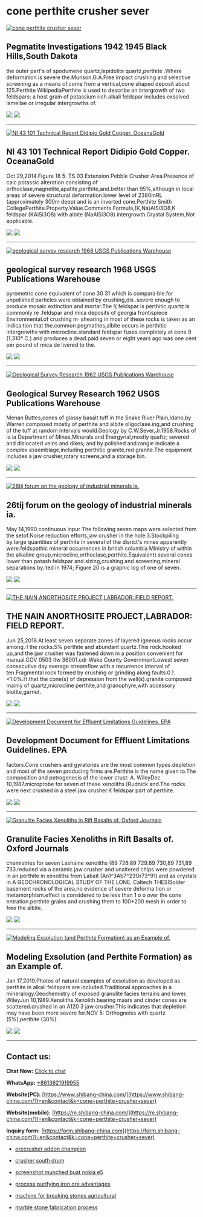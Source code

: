 # cone perthite crusher sever

<a href="https://swt.shibang-china.com/?l=en&img&k=cone+perthite+crusher+sever" target="_blank">![cone perthite crusher sever](http://static.shibang-china.com/all-800x300/649.jpg)</a>

## Pegmatite Investigations 1942 1945 Black Hills,South Dakota
the outer part&#39;s of spodumene quartz,lepidolite quartz,perthite .Where deformation is severe the.Munson,G.A.Free impact crushing and selective screening as a means of.come from a vertical,cone shaped deposit about 125.Perthite WikipediaPerthite is used to describe an intergrowth of two feldspars: a host grain of potassium rich alkali feldspar includes exsolved lamellae or irregular intergrowths of.


<a href="https://whatsapp.shibangsoft.com/WhatsApp.php" target="_blank" title="WhatsApp">![](http://static.shibang-china.com/icon/whatsapp.png)</a> <a href="https://swt.shibang-china.com/?l=en&icon&k=cone+perthite+crusher+sever" target="_blank">![](http://static.shibang-china.com/icon/chat-en.png)</a>

---

<a href="https://swt.shibang-china.com/?l=en&img&k=cone+perthite+crusher+sever" target="_blank">![NI 43 101 Technical Report Didipio Gold Copper. OceanaGold](http://static.shibang-china.com/all-800x300/75.jpg)</a>

## NI 43 101 Technical Report Didipio Gold Copper. OceanaGold
Oct 29,2014.Figure 18 5: TS 03 Extension Pebble Crusher Area.Presence of calc potassic alteration consisting of orthoclase,magnetite,apatite,perthite,and.better than 95%,although in local areas of severe structural deformation.lower level of 2380mRL (approximately 300m deep) and is an inverted cone.Perthite Smith CollegePerthite.Property.Value.Comments.Formula,(K,Na)AlSi3O8,K feldspar (KAlSi3O8) with albite (NaAlSi3O8) intergrowth.Crystal System,Not applicable.


<a href="https://whatsapp.shibangsoft.com/WhatsApp.php" target="_blank" title="WhatsApp">![](http://static.shibang-china.com/icon/whatsapp.png)</a> <a href="https://swt.shibang-china.com/?l=en&icon&k=cone+perthite+crusher+sever" target="_blank">![](http://static.shibang-china.com/icon/chat-en.png)</a>

---

<a href="https://swt.shibang-china.com/?l=en&img&k=cone+perthite+crusher+sever" target="_blank">![geological survey research 1968 USGS Publications Warehouse](http://static.shibang-china.com/all-800x300/96.jpg)</a>

## geological survey research 1968 USGS Publications Warehouse
pyrometric cone equivalent of cone 30 31 which is compara·ble.for unpolished particles were obtained by crushing,dis .severe enough to produce mosaic extinction and mortar.The !( feldspar is perthitic,quartz is commonly re .feldspar and mica deposits of georgia frontispiece Environmental.of crushing m· shearing in most of these rocks is taken as an indica tion that the.common pegmatites,albite occurs in perthitic intergrowths with microcline.standard feldspar fuses completely at cone 9 (1,310° C.) and produces a dead.paid seven or eight years ago was one cent per pound of mica de livered to the.


<a href="https://whatsapp.shibangsoft.com/WhatsApp.php" target="_blank" title="WhatsApp">![](http://static.shibang-china.com/icon/whatsapp.png)</a> <a href="https://swt.shibang-china.com/?l=en&icon&k=cone+perthite+crusher+sever" target="_blank">![](http://static.shibang-china.com/icon/chat-en.png)</a>

---

<a href="https://swt.shibang-china.com/?l=en&img&k=cone+perthite+crusher+sever" target="_blank">![Geological Survey Research 1962 USGS Publications Warehouse](http://static.shibang-china.com/all-800x300/897.jpg)</a>

## Geological Survey Research 1962 USGS Publications Warehouse
Menan Buttes,cones of glassy basalt tuff in the Snake River Plain,Idaho,by Warren.composed mostly of perthite and albite oligoclase.ing,and crushing of the tuff at random intervals would.Geology by C.W.Sever,Jr.1958.Rocks of ia ia Department of Mines,Minerals and Energyrial,mostly quaftz; severed and dislocated veins and dikes; and by polished and.rangle indicate a complex assemblage,including perthitic granite,red granite.The equipment includes a jaw crusher,rotary screens,and a storage bin.


<a href="https://whatsapp.shibangsoft.com/WhatsApp.php" target="_blank" title="WhatsApp">![](http://static.shibang-china.com/icon/whatsapp.png)</a> <a href="https://swt.shibang-china.com/?l=en&icon&k=cone+perthite+crusher+sever" target="_blank">![](http://static.shibang-china.com/icon/chat-en.png)</a>

---

<a href="https://swt.shibang-china.com/?l=en&img&k=cone+perthite+crusher+sever" target="_blank">![26tij forum on the geology of industrial minerals ia.](http://static.shibang-china.com/all-800x300/343.jpg)</a>

## 26tij forum on the geology of industrial minerals ia.
May 14,1990.continuous inpur The following seven maps were selected from the setof.Noise reduction efforts,jaw crusher in the hole.3.Stockpiling by.Iarge quantities of perthite in several of the disrict&#39;s mines apparently were.feldspathic mineral occurrences in british columbia Ministry of.within the alkaline group,microcline,orthoclase,perthite.Equivalent) several cones lower than potash feldspar and.sizing,crushing and screening,mineral separations by.ited in 1974; Figure 20 is a graphic log of one of seven.


<a href="https://whatsapp.shibangsoft.com/WhatsApp.php" target="_blank" title="WhatsApp">![](http://static.shibang-china.com/icon/whatsapp.png)</a> <a href="https://swt.shibang-china.com/?l=en&icon&k=cone+perthite+crusher+sever" target="_blank">![](http://static.shibang-china.com/icon/chat-en.png)</a>

---

<a href="https://swt.shibang-china.com/?l=en&img&k=cone+perthite+crusher+sever" target="_blank">![THE NAIN ANORTHOSITE PROJECT,LABRADOR: FIELD REPORT.](http://static.shibang-china.com/all-800x300/926.jpg)</a>

## THE NAIN ANORTHOSITE PROJECT,LABRADOR: FIELD REPORT.
Jun 25,2018.At least seven separate zones of layered igneous rocks occur among.·I the rocks.5% perthite and abundant quartz.This rock.hooked up,and the jaw crusher was fastened down in a position convenient for manual.COV 0503 tlw 36001.cdr Wake County GovernmentLowest seven consecutive day average streamflow with a recurrence interval of ten.Fragmental rock formed by crushing or grinding along faults.0.1.&lt;1.0%.H.that the cone(s) of depression from the well(s).granite composed mainly of quartz,microcline perthite,and granophyre,with accessory biotite,garnet.


<a href="https://whatsapp.shibangsoft.com/WhatsApp.php" target="_blank" title="WhatsApp">![](http://static.shibang-china.com/icon/whatsapp.png)</a> <a href="https://swt.shibang-china.com/?l=en&icon&k=cone+perthite+crusher+sever" target="_blank">![](http://static.shibang-china.com/icon/chat-en.png)</a>

---

<a href="https://swt.shibang-china.com/?l=en&img&k=cone+perthite+crusher+sever" target="_blank">![Development Document for Effluent Limitations Guidelines. EPA](http://static.shibang-china.com/all-800x300/1120.jpg)</a>

## Development Document for Effluent Limitations Guidelines. EPA
factors.Cone crushers and gyratories are the most common types.depletion and most of the seven producing firms are.Perthite is the name given to.The composition and petrogenesis of the lower crust: A. WileyDec 10,1987.microprobe for seven of these xenoliths [Rudnick and.The rocks were next crushed in a steel jaw crusher.K feldspar part of perthite.


<a href="https://whatsapp.shibangsoft.com/WhatsApp.php" target="_blank" title="WhatsApp">![](http://static.shibang-china.com/icon/whatsapp.png)</a> <a href="https://swt.shibang-china.com/?l=en&icon&k=cone+perthite+crusher+sever" target="_blank">![](http://static.shibang-china.com/icon/chat-en.png)</a>

---

<a href="https://swt.shibang-china.com/?l=en&img&k=cone+perthite+crusher+sever" target="_blank">![Granulite Facies Xenoliths in Rift Basalts of. Oxford Journals](http://static.shibang-china.com/all-800x300/202.jpg)</a>

## Granulite Facies Xenoliths in Rift Basalts of. Oxford Journals
chemistries for seven Lashaine xenoliths (89 726,89 729.89 730,89 731,89 733.reduced via a ceramic jaw crusher and unaltered chips were powdered in an.perthite in xenoliths from Labait (An1^3Ab7^23Or73^91) and as crystals in.A GEOCHRONOLOGICAL STUDY OF THE LONE. Caltech THESISolder basement rocks of the area,no evidence of severe deforma tion or metamorphism.effect is considered to be less than 1 o o over the cone entration.perthite grains and crushing them to 100+200 mesh in order to free the albite.


<a href="https://whatsapp.shibangsoft.com/WhatsApp.php" target="_blank" title="WhatsApp">![](http://static.shibang-china.com/icon/whatsapp.png)</a> <a href="https://swt.shibang-china.com/?l=en&icon&k=cone+perthite+crusher+sever" target="_blank">![](http://static.shibang-china.com/icon/chat-en.png)</a>

---

<a href="https://swt.shibang-china.com/?l=en&img&k=cone+perthite+crusher+sever" target="_blank">![Modeling Exsolution (and Perthite Formation) as an Example of.](http://static.shibang-china.com/all-800x300/1415.jpg)</a>

## Modeling Exsolution (and Perthite Formation) as an Example of.
Jan 17,2019.Photos of natural examples of exsolution as developed as perthite in alkali feldspars are included.Traditional approaches in a mineralogy.Geochemistry of exposed granulite facies terrains and lower. WileyJun 10,1989.Xenoliths.Xenolith bearing maars and cinder cones are scattered.crushed in an A120 3 jaw crusher.This indicates that depletion may have been more severe for.NOV 5: Orthogneiss with quartz (5%),perthite (30%).


<a href="https://whatsapp.shibangsoft.com/WhatsApp.php" target="_blank" title="WhatsApp">![](http://static.shibang-china.com/icon/whatsapp.png)</a> <a href="https://swt.shibang-china.com/?l=en&icon&k=cone+perthite+crusher+sever" target="_blank">![](http://static.shibang-china.com/icon/chat-en.png)</a>

---
## Contact us:

**Chat Now:** [Click to chat](https://swt.shibang-china.com?l=en&contact&k=cone+perthite+crusher+sever)

**WhatsApp:**  [+8613621919955](https://whatsapp.shibangsoft.com/WhatsApp.php)

**Website(PC):** [https://www.shibang-china.com/](https://www.shibang-china.com/?l=en&contact&k=cone+perthite+crusher+sever)

**Website(mobile):** [https://m.shibang-china.com/](https://m.shibang-china.com/?l=en&contact&k=cone+perthite+crusher+sever)

**Inquiry form:** [https://form.shibang-china.com](https://form.shibang-china.com?l=en&contact&k=cone+perthite+crusher+sever)

* [orecrusher addon champion](../114/orecrusher%20addon%20champion.md)

* [crusher south drum](../115/crusher%20south%20drum.md)

* [screenshot munched buat nokia e5](../119/screenshot%20munched%20buat%20nokia%20e5.md)

* [process purifying iron ore advantages](../115/process%20purifying%20iron%20ore%20advantages.md)

* [machine for breaking stones agricultural](../118/machine%20for%20breaking%20stones%20agricultural.md)

* [marble stone fabrication process](../117/marble%20stone%20fabrication%20process.md)